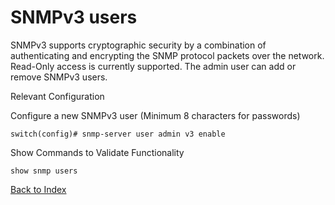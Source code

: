 # SNMPv3 users

SNMPv3 supports cryptographic security by a combination of authenticating and encrypting the SNMP protocol packets over the network. Read-Only access is currently supported. The admin user can add or remove SNMPv3 users.

Relevant Configuration

Configure a new SNMPv3 user (Minimum 8 characters for passwords)

```
switch(config)# snmp-server user admin v3 enable
```

Show Commands to Validate Functionality

```
show snmp users
```

[Back to Index](../README.md)
